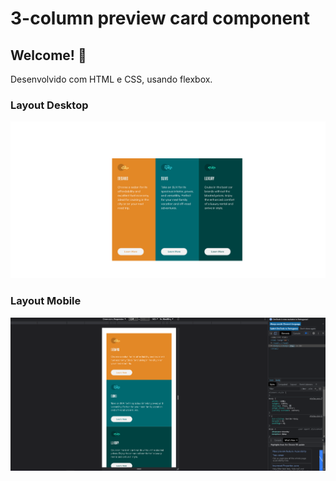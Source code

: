 # 3-column preview card component

## Welcome! 👋

Desenvolvido com HTML e CSS, usando flexbox.

### Layout Desktop

![Layout Desktop](./images/layoutDesktop.png)

### Layout Mobile

![Layout Mobile](./images/layoutMobile.png)



